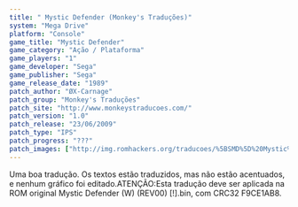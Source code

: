 ```yaml
---
title: " Mystic Defender (Monkey's Traduções)"
system: "Mega Drive"
platform: "Console"
game_title: "Mystic Defender"
game_category: "Ação / Plataforma"
game_players: "1"
game_developer: "Sega"
game_publisher: "Sega"
game_release_date: "1989"
patch_author: "ØX-Carnage"
patch_group: "Monkey's Traduções"
patch_site: "http://www.monkeystraducoes.com/"
patch_version: "1.0"
patch_release: "23/06/2009"
patch_type: "IPS"
patch_progress: "???"
patch_images: ["http://img.romhackers.org/traducoes/%5BSMD%5D%20Mystic%20Defender%20-%20Monkey's%20Tradu%C3%A7%C3%B5es%20-%201.png","http://img.romhackers.org/traducoes/%5BSMD%5D%20Mystic%20Defender%20-%20Monkey's%20Tradu%C3%A7%C3%B5es%20-%202.png","http://img.romhackers.org/traducoes/%5BSMD%5D%20Mystic%20Defender%20-%20Monkey's%20Tradu%C3%A7%C3%B5es%20-%203.png"]
---
```

Uma boa tradução. Os textos estão traduzidos, mas não estão acentuados, e nenhum gráfico foi editado.ATENÇÃO:Esta tradução deve ser aplicada na ROM original Mystic Defender (W) (REV00) [!].bin, com CRC32 F9CE1AB8.